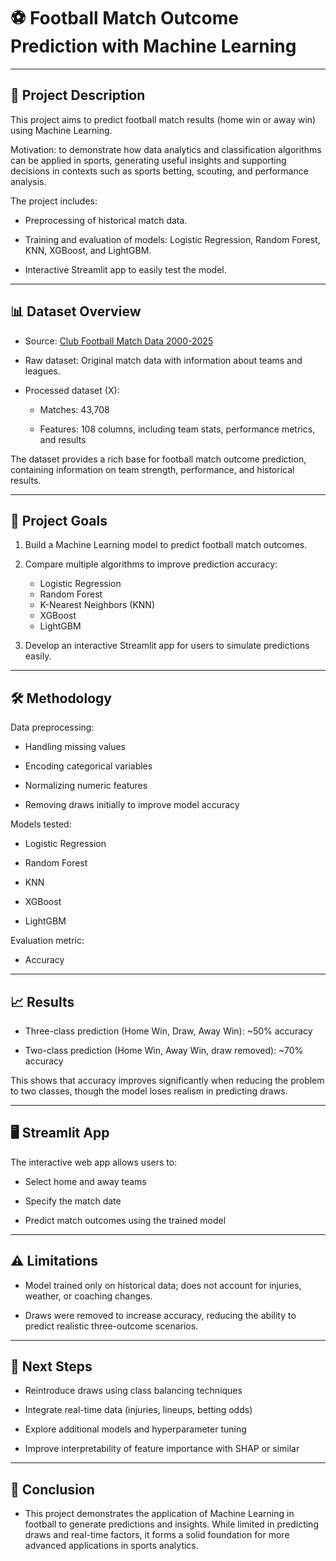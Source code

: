 # **⚽ Football Match Outcome Prediction with Machine Learning**

---
## 📌 **Project Description**

This project aims to predict football match results (home win or away win) using Machine Learning.

Motivation: to demonstrate how data analytics and classification algorithms can be applied in sports, generating useful insights and supporting decisions in contexts such as sports betting, scouting, and performance analysis.

The project includes:

- Preprocessing of historical match data.

- Training and evaluation of models: Logistic Regression, Random Forest, KNN, XGBoost, and LightGBM.

- Interactive Streamlit app to easily test the model.

---
## 📊 **Dataset Overview**

- Source: [Club Football Match Data 2000-2025](https://github.com/xgabora/Club-Football-Match-Data-2000-2025?tab=readme-ov-file)

- Raw dataset: Original match data with information about teams and leagues.

- Processed dataset (X):

  - Matches: 43,708

  - Features: 108 columns, including team stats, performance metrics, and results

The dataset provides a rich base for football match outcome prediction, containing information on team strength, performance, and historical results.

---
## 🎯 **Project Goals**

1. Build a Machine Learning model to predict football match outcomes.

2. Compare multiple algorithms to improve prediction accuracy:

   - Logistic Regression
   - Random Forest
   - K-Nearest Neighbors (KNN)
   - XGBoost
   - LightGBM

3. Develop an interactive Streamlit app for users to simulate predictions easily.

---
## 🛠️ **Methodology**

Data preprocessing:

- Handling missing values

- Encoding categorical variables

- Normalizing numeric features

- Removing draws initially to improve model accuracy

Models tested:

- Logistic Regression

- Random Forest

- KNN

- XGBoost

- LightGBM

Evaluation metric:

- Accuracy

---
## 📈 **Results**

- Three-class prediction (Home Win, Draw, Away Win): ~50% accuracy

- Two-class prediction (Home Win, Away Win, draw removed): ~70% accuracy

This shows that accuracy improves significantly when reducing the problem to two classes, though the model loses realism in predicting draws.

---
## 🖥️ **Streamlit App**

The interactive web app allows users to:

- Select home and away teams

- Specify the match date

- Predict match outcomes using the trained model

---
## ⚠️ **Limitations**

- Model trained only on historical data; does not account for injuries, weather, or coaching changes.

- Draws were removed to increase accuracy, reducing the ability to predict realistic three-outcome scenarios.

---
## 🚀 **Next Steps**

- Reintroduce draws using class balancing techniques

- Integrate real-time data (injuries, lineups, betting odds)

- Explore additional models and hyperparameter tuning

- Improve interpretability of feature importance with SHAP or similar

---
## 📌 **Conclusion**

- This project demonstrates the application of Machine Learning in football to generate predictions and insights. While limited in predicting draws and real-time factors, it forms a solid foundation for more advanced applications in sports analytics.
